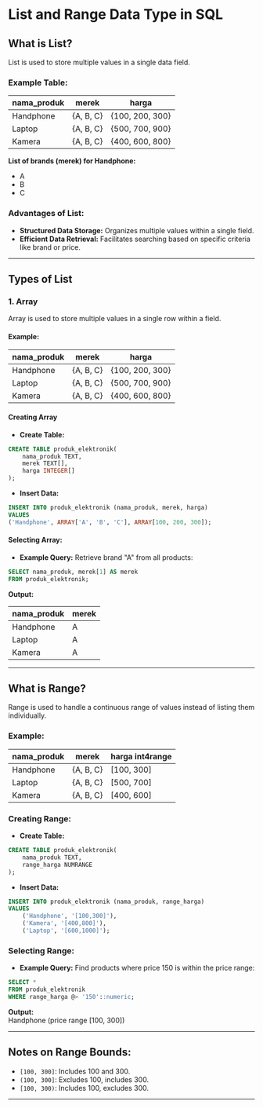 
# List and Range Data Type in SQL

## What is List?

List is used to store multiple values in a single data field.

### Example Table:

| nama_produk | merek          | harga          |
|-------------|----------------|----------------|
| Handphone   | {A, B, C}      | {100, 200, 300}|
| Laptop      | {A, B, C}      | {500, 700, 900}|
| Kamera      | {A, B, C}      | {400, 600, 800}|

**List of brands (merek) for Handphone:**  
- A  
- B  
- C

### Advantages of List:

- **Structured Data Storage:** Organizes multiple values within a single field.
- **Efficient Data Retrieval:** Facilitates searching based on specific criteria like brand or price.

---

## Types of List

### 1. Array

Array is used to store multiple values in a single row within a field.

#### Example:

| nama_produk | merek       | harga       |
|-------------|-------------|-------------|
| Handphone   | {A, B, C}   | {100, 200, 300}|
| Laptop      | {A, B, C}   | {500, 700, 900}|
| Kamera      | {A, B, C}   | {400, 600, 800}|

#### Creating Array

- **Create Table:**

```sql
CREATE TABLE produk_elektronik(
    nama_produk TEXT,
    merek TEXT[],
    harga INTEGER[]
);
```

- **Insert Data:**

```sql
INSERT INTO produk_elektronik (nama_produk, merek, harga)
VALUES
('Handphone', ARRAY['A', 'B', 'C'], ARRAY[100, 200, 300]);
```

#### Selecting Array:

- **Example Query:** Retrieve brand "A" from all products:

```sql
SELECT nama_produk, merek[1] AS merek
FROM produk_elektronik;
```

**Output:**

| nama_produk | merek |
|-------------|-------|
| Handphone   | A     |
| Laptop      | A     |
| Kamera      | A     |

---

## What is Range?

Range is used to handle a continuous range of values instead of listing them individually.

### Example:

| nama_produk | merek       | harga int4range  |
|-------------|-------------|------------------|
| Handphone   | {A, B, C}   | [100, 300]       |
| Laptop      | {A, B, C}   | [500, 700]       |
| Kamera      | {A, B, C}   | [400, 600]       |

### Creating Range:

- **Create Table:**

```sql
CREATE TABLE produk_elektronik(
    nama_produk TEXT,
    range_harga NUMRANGE
);
```

- **Insert Data:**

```sql
INSERT INTO produk_elektronik (nama_produk, range_harga)
VALUES
    ('Handphone', '[100,300]'),
    ('Kamera', '[400,800]'),
    ('Laptop', '[600,1000]');
```

### Selecting Range:

- **Example Query:** Find products where price 150 is within the price range:

```sql
SELECT *
FROM produk_elektronik
WHERE range_harga @> '150'::numeric;
```

**Output:**  
Handphone (price range [100, 300])

---

## Notes on Range Bounds:

- `[100, 300]`: Includes 100 and 300.
- `(100, 300]`: Excludes 100, includes 300.
- `[100, 300)`: Includes 100, excludes 300.

---


